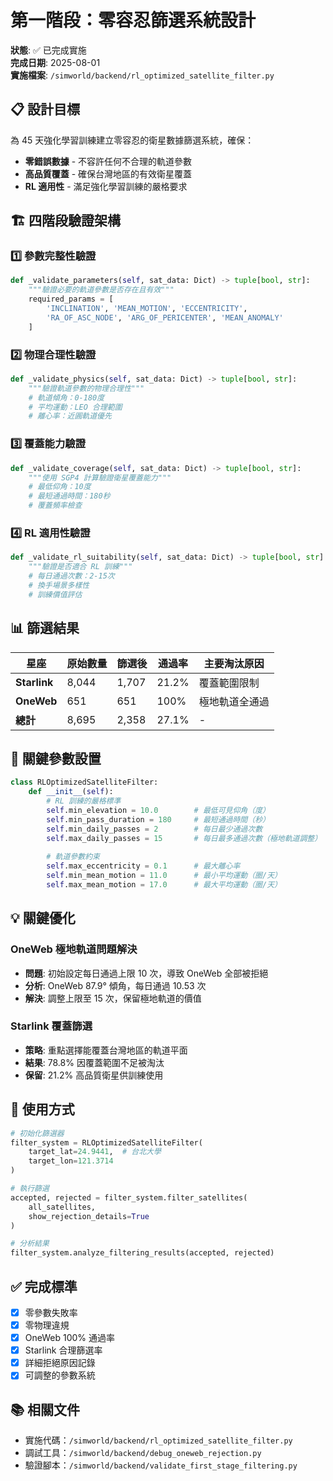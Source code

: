 # 第一階段：零容忍篩選系統設計

**狀態**: ✅ 已完成實施  
**完成日期**: 2025-08-01  
**實施檔案**: `/simworld/backend/rl_optimized_satellite_filter.py`

## 📋 設計目標

為 45 天強化學習訓練建立零容忍的衛星數據篩選系統，確保：
- **零錯誤數據** - 不容許任何不合理的軌道參數
- **高品質覆蓋** - 確保台灣地區的有效衛星覆蓋
- **RL 適用性** - 滿足強化學習訓練的嚴格要求

## 🏗️ 四階段驗證架構

### 1️⃣ 參數完整性驗證
```python
def _validate_parameters(self, sat_data: Dict) -> tuple[bool, str]:
    """驗證必要的軌道參數是否存在且有效"""
    required_params = [
        'INCLINATION', 'MEAN_MOTION', 'ECCENTRICITY',
        'RA_OF_ASC_NODE', 'ARG_OF_PERICENTER', 'MEAN_ANOMALY'
    ]
```

### 2️⃣ 物理合理性驗證
```python
def _validate_physics(self, sat_data: Dict) -> tuple[bool, str]:
    """驗證軌道參數的物理合理性"""
    # 軌道傾角：0-180度
    # 平均運動：LEO 合理範圍
    # 離心率：近圓軌道優先
```

### 3️⃣ 覆蓋能力驗證
```python
def _validate_coverage(self, sat_data: Dict) -> tuple[bool, str]:
    """使用 SGP4 計算驗證衛星覆蓋能力"""
    # 最低仰角：10度
    # 最短通過時間：180秒
    # 覆蓋頻率檢查
```

### 4️⃣ RL 適用性驗證
```python
def _validate_rl_suitability(self, sat_data: Dict) -> tuple[bool, str]:
    """驗證是否適合 RL 訓練"""
    # 每日通過次數：2-15次
    # 換手場景多樣性
    # 訓練價值評估
```

## 📊 篩選結果

| 星座 | 原始數量 | 篩選後 | 通過率 | 主要淘汰原因 |
|------|----------|---------|--------|--------------|
| **Starlink** | 8,044 | 1,707 | 21.2% | 覆蓋範圍限制 |
| **OneWeb** | 651 | 651 | 100% | 極地軌道全通過 |
| **總計** | 8,695 | 2,358 | 27.1% | - |

## 🔧 關鍵參數設置

```python
class RLOptimizedSatelliteFilter:
    def __init__(self):
        # RL 訓練的嚴格標準
        self.min_elevation = 10.0        # 最低可見仰角（度）
        self.min_pass_duration = 180     # 最短通過時間（秒）
        self.min_daily_passes = 2        # 每日最少通過次數
        self.max_daily_passes = 15       # 每日最多通過次數（極地軌道調整）
        
        # 軌道參數約束
        self.max_eccentricity = 0.1      # 最大離心率
        self.min_mean_motion = 11.0      # 最小平均運動（圈/天）
        self.max_mean_motion = 17.0      # 最大平均運動（圈/天）
```

## 💡 關鍵優化

### OneWeb 極地軌道問題解決
- **問題**: 初始設定每日通過上限 10 次，導致 OneWeb 全部被拒絕
- **分析**: OneWeb 87.9° 傾角，每日通過 10.53 次
- **解決**: 調整上限至 15 次，保留極地軌道的價值

### Starlink 覆蓋篩選
- **策略**: 重點選擇能覆蓋台灣地區的軌道平面
- **結果**: 78.8% 因覆蓋範圍不足被淘汰
- **保留**: 21.2% 高品質衛星供訓練使用

## 🚀 使用方式

```python
# 初始化篩選器
filter_system = RLOptimizedSatelliteFilter(
    target_lat=24.9441,  # 台北大學
    target_lon=121.3714
)

# 執行篩選
accepted, rejected = filter_system.filter_satellites(
    all_satellites,
    show_rejection_details=True
)

# 分析結果
filter_system.analyze_filtering_results(accepted, rejected)
```

## ✅ 完成標準

- [x] 零參數失敗率
- [x] 零物理違規
- [x] OneWeb 100% 通過率
- [x] Starlink 合理篩選率
- [x] 詳細拒絕原因記錄
- [x] 可調整的參數系統

## 📚 相關文件

- 實施代碼：`/simworld/backend/rl_optimized_satellite_filter.py`
- 調試工具：`/simworld/backend/debug_oneweb_rejection.py`
- 驗證腳本：`/simworld/backend/validate_first_stage_filtering.py`
